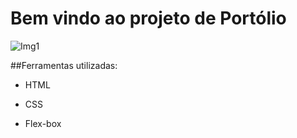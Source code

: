 # Bem vindo ao projeto de Portólio

![Img1](https://github.com/rafahcampos/portfolio/assets/93745489/92b565b6-88ee-4f11-af4e-65fd859d6d94)

##Ferramentas utilizadas:

* HTML

* CSS

* Flex-box
